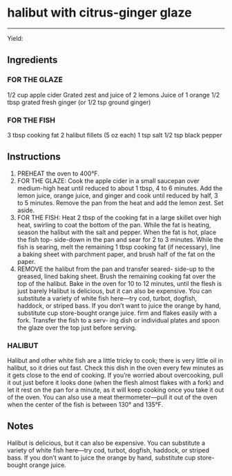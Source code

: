# halibut with citrus-ginger glaze
---
Yield: 

## Ingredients
### FOR THE GLAZE
1/2 cup apple cider
Grated zest and juice of 2 lemons
Juice of 1 orange
1/2 tbsp grated fresh ginger
(or 1/2 tsp ground ginger)

### FOR THE FISH
3 tbsp cooking fat
2 halibut fillets (5 oz each)
1 tsp salt
1/2 tsp black pepper

## Instructions
1. PREHEAT the oven to 400°F.
2. FOR THE GLAZE: Cook the apple cider in a small
saucepan over medium-high heat until reduced to about
1 tbsp, 4 to 6 minutes. Add the lemon juice, orange
juice, and ginger and cook until reduced by half, 3 to 5
minutes. Remove the pan from the heat and add the lemon
zest. Set aside.
3. FOR THE FISH: Heat 2 tbsp of the cooking fat in
a large skillet over high heat, swirling to coat the bottom
of the pan. While the fat is heating, season the halibut with
the salt and pepper. When the fat is hot, place the fish top-
side-down in the pan and sear for 2 to 3 minutes. While the
fish is searing, melt the remaining 1 tbsp cooking fat
(if necessary), line a baking sheet with parchment paper,
and brush half of the fat on the paper.
4. REMOVE the halibut from the pan and transfer seared-
side-up to the greased, lined baking sheet. Brush the
remaining cooking fat over the top of the halibut. Bake in
the oven for 10 to 12 minutes, until the flesh is just barely
Halibut is delicious, but it can also
be expensive. You can substitute a
variety of white fish here—try cod,
turbot, dogfish, haddock, or striped
bass. If you don’t want to juice
the orange by hand, substitute
cup store-bought orange juice.
firm and flakes easily with a fork. Transfer the fish to a serv-
ing dish or individual plates and spoon the glaze over the
top just before serving.

### HALIBUT 
Halibut and other white fish are a little tricky
to cook; there is very little oil in halibut, so it dries out fast.
Check this dish in the oven every few minutes as it gets close
to the end of cooking. If you’re worried about overcooking, pull
it out just before it looks done (when the flesh almost flakes
with a fork) and let it rest on the pan for a minute, as it will
keep cooking once you take it out of the oven. You can also use
a meat thermometer—pull it out of the oven when the center of
the fish is between 130° and 135°F.

## Notes

Halibut is delicious, but it can also
be expensive. You can substitute a
variety of white fish here—try cod,
turbot, dogfish, haddock, or striped
bass. If you don’t want to juice
the orange by hand, substitute
cup store-bought orange juice.